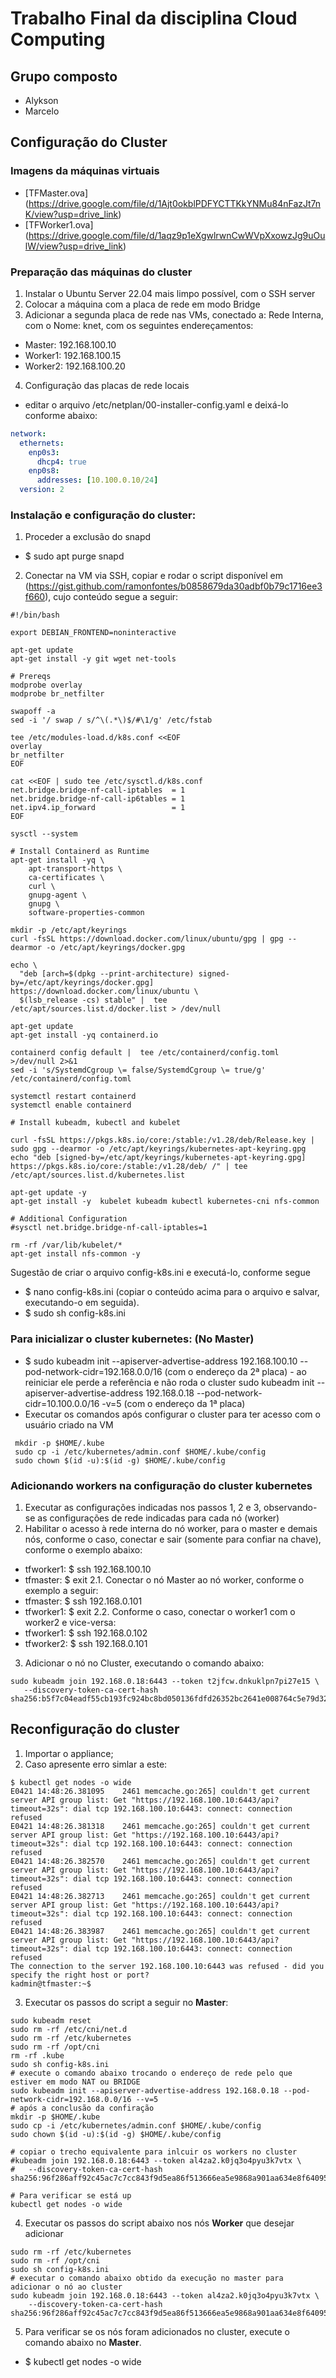 # Trabalho Final da disciplina Cloud Computing


## Grupo composto
* Alykson
* Marcelo

## Configuração do Cluster

### Imagens da máquinas virtuais
   * [TFMaster.ova] (https://drive.google.com/file/d/1Ajt0okblPDFYCTTKkYNMu84nFazJt7nK/view?usp=drive_link)
   * [TFWorker1.ova] (https://drive.google.com/file/d/1aqz9p1eXgwlrwnCwWVpXxowzJg9uOulW/view?usp=drive_link)

### Preparação das máquinas do cluster
1. Instalar o Ubuntu Server 22.04 mais limpo possível, com o SSH server
2. Colocar a máquina com a placa de rede em modo  Bridge
3. Adicionar a segunda placa de rede nas VMs, conectado a: Rede Interna, com o Nome: knet, com os seguintes endereçamentos:
 * Master: 192.168.100.10
 * Worker1: 192.168.100.15
 * Worker2: 192.168.100.20
4. Configuração das placas de rede locais
 * editar o arquivo /etc/netplan/00-installer-config.yaml e deixá-lo conforme abaixo:
 
```yaml
network:
  ethernets:
    enp0s3:
      dhcp4: true
    enp0s8:
      addresses: [10.100.0.10/24]
  version: 2
```

### Instalação e configuração do cluster:
1. Proceder a exclusão do snapd
 * $ sudo apt purge snapd
2. Conectar na VM via SSH, copiar e rodar o script disponível em (https://gist.github.com/ramonfontes/b0858679da30adbf0b79c1716ee3f660), cujo conteúdo segue a seguir:

```shell
#!/bin/bash 

export DEBIAN_FRONTEND=noninteractive

apt-get update
apt-get install -y git wget net-tools

# Prereqs
modprobe overlay
modprobe br_netfilter

swapoff -a
sed -i '/ swap / s/^\(.*\)$/#\1/g' /etc/fstab

tee /etc/modules-load.d/k8s.conf <<EOF
overlay
br_netfilter
EOF

cat <<EOF | sudo tee /etc/sysctl.d/k8s.conf
net.bridge.bridge-nf-call-iptables  = 1
net.bridge.bridge-nf-call-ip6tables = 1
net.ipv4.ip_forward                 = 1
EOF

sysctl --system

# Install Containerd as Runtime
apt-get install -yq \
    apt-transport-https \
    ca-certificates \
    curl \
    gnupg-agent \
    gnupg \
    software-properties-common
    
mkdir -p /etc/apt/keyrings
curl -fsSL https://download.docker.com/linux/ubuntu/gpg | gpg --dearmor -o /etc/apt/keyrings/docker.gpg
   
echo \
  "deb [arch=$(dpkg --print-architecture) signed-by=/etc/apt/keyrings/docker.gpg] https://download.docker.com/linux/ubuntu \
  $(lsb_release -cs) stable" |  tee /etc/apt/sources.list.d/docker.list > /dev/null

apt-get update
apt-get install -yq containerd.io

containerd config default |  tee /etc/containerd/config.toml >/dev/null 2>&1
sed -i 's/SystemdCgroup \= false/SystemdCgroup \= true/g' /etc/containerd/config.toml

systemctl restart containerd
systemctl enable containerd

# Install kubeadm, kubectl and kubelet

curl -fsSL https://pkgs.k8s.io/core:/stable:/v1.28/deb/Release.key | sudo gpg --dearmor -o /etc/apt/keyrings/kubernetes-apt-keyring.gpg
echo "deb [signed-by=/etc/apt/keyrings/kubernetes-apt-keyring.gpg] https://pkgs.k8s.io/core:/stable:/v1.28/deb/ /" | tee /etc/apt/sources.list.d/kubernetes.list

apt-get update -y
apt-get install -y  kubelet kubeadm kubectl kubernetes-cni nfs-common

# Additional Configuration
#sysctl net.bridge.bridge-nf-call-iptables=1

rm -rf /var/lib/kubelet/*
apt-get install nfs-common -y
```

Sugestão de criar o arquivo config-k8s.ini e executá-lo, conforme segue
 * $ nano config-k8s.ini (copiar o conteúdo acima para o arquivo e salvar, executando-o em seguida).
 * $ sudo sh config-k8s.ini

### Para inicializar o cluster kubernetes: (No Master)
 * $ sudo kubeadm init --apiserver-advertise-address 192.168.100.10 --pod-network-cidr=192.168.0.0/16 (com o endereço da 2ª placa) - ao reiniciar ele perde a referência e não roda o cluster
 sudo kubeadm init --apiserver-advertise-address 192.168.0.18 --pod-network-cidr=10.100.0.0/16 -v=5 (com o endereço da 1ª placa)
* Executar os comandos após configurar o cluster para ter acesso com o usuário criado na VM
```shell 
 mkdir -p $HOME/.kube
 sudo cp -i /etc/kubernetes/admin.conf $HOME/.kube/config
 sudo chown $(id -u):$(id -g) $HOME/.kube/config
```

### Adicionando workers na configuração do cluster kubernetes
1. Executar as configurações indicadas nos passos 1, 2 e 3, observando-se as configurações de rede indicadas para cada nó (worker)
2. Habilitar o acesso à rede interna do nó worker, para o master e demais nós, conforme o caso, conectar e sair (somente para confiar na chave), conforme o exemplo abaixo:
 * tfworker1:  $ ssh 192.168.100.10
  * tfmaster:  $ exit
 2.1.  Conectar o nó Master ao nó worker, conforme o exemplo a seguir:
  * tfmaster:  $ ssh 192.168.0.101
   * tfworker1: $ exit
 2.2. Conforme o caso, conectar o worker1 com o worker2 e vice-versa:
  * tfworker1: $ ssh 192.168.0.102
  * tfworker2: $ ssh 192.168.0.101
3. Adicionar o nó no Cluster, executando o comando abaixo:
 ```shell
 sudo kubeadm join 192.168.0.18:6443 --token t2jfcw.dnkuklpn7pi27e15 \
	--discovery-token-ca-cert-hash sha256:b5f7c04eadf55cb193fc924bc8bd050136fdfd26352bc2641e008764c5e79d32
```

## Reconfiguração do cluster
1. Importar o appliance;
2. Caso apresente erro simlar a este:
```log
$ kubectl get nodes -o wide
E0421 14:48:26.381095    2461 memcache.go:265] couldn't get current server API group list: Get "https://192.168.100.10:6443/api?timeout=32s": dial tcp 192.168.100.10:6443: connect: connection refused
E0421 14:48:26.381318    2461 memcache.go:265] couldn't get current server API group list: Get "https://192.168.100.10:6443/api?timeout=32s": dial tcp 192.168.100.10:6443: connect: connection refused
E0421 14:48:26.382570    2461 memcache.go:265] couldn't get current server API group list: Get "https://192.168.100.10:6443/api?timeout=32s": dial tcp 192.168.100.10:6443: connect: connection refused
E0421 14:48:26.382713    2461 memcache.go:265] couldn't get current server API group list: Get "https://192.168.100.10:6443/api?timeout=32s": dial tcp 192.168.100.10:6443: connect: connection refused
E0421 14:48:26.383987    2461 memcache.go:265] couldn't get current server API group list: Get "https://192.168.100.10:6443/api?timeout=32s": dial tcp 192.168.100.10:6443: connect: connection refused
The connection to the server 192.168.100.10:6443 was refused - did you specify the right host or port?
kadmin@tfmaster:~$ 
```
3. Executar os passos do script a seguir no **Master**:
```shell
sudo kubeadm reset
sudo rm -rf /etc/cni/net.d
sudo rm -rf /etc/kubernetes
sudo rm -rf /opt/cni
rm -rf .kube
sudo sh config-k8s.ini
# execute o comando abaixo trocando o endereço de rede pelo que estiver em modo NAT ou BRIDGE
sudo kubeadm init --apiserver-advertise-address 192.168.0.18 --pod-network-cidr=192.168.0.0/16 --v=5
# após a conclusão da confiração
mkdir -p $HOME/.kube
sudo cp -i /etc/kubernetes/admin.conf $HOME/.kube/config
sudo chown $(id -u):$(id -g) $HOME/.kube/config

# copiar o trecho equivalente para inlcuir os workers no cluster
#kubeadm join 192.168.0.18:6443 --token al4za2.k0jq3o4pyu3k7vtx \
#	--discovery-token-ca-cert-hash sha256:96f286aff92c45ac7c7cc843f9d5ea86f513666ea5e9868a901aa634e8f64095

# Para verificar se está up
kubectl get nodes -o wide
```

4. Executar os passos do script abaixo nos nós **Worker** que desejar adicionar
```shell
sudo rm -rf /etc/kubernetes
sudo rm -rf /opt/cni
sudo sh config-k8s.ini
# executar o comando abaixo obtido da execução no master para adicionar o nó ao cluster
sudo kubeadm join 192.168.0.18:6443 --token al4za2.k0jq3o4pyu3k7vtx \
	--discovery-token-ca-cert-hash sha256:96f286aff92c45ac7c7cc843f9d5ea86f513666ea5e9868a901aa634e8f64095
```
5. Para verificar se os nós foram adicionados no cluster, execute o comando abaixo no **Master**.
* $ kubectl get nodes -o wide


